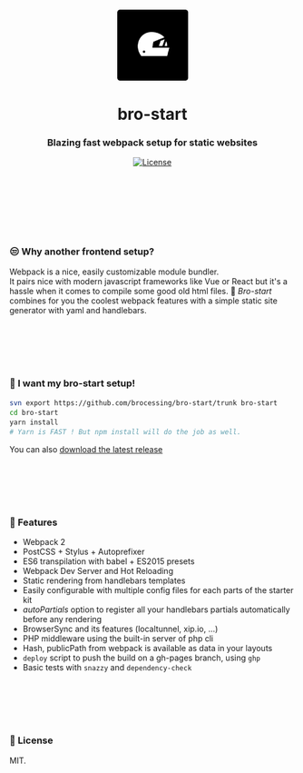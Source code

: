 <br>
<p align="center">
  <img src="static/brostart.gif" width="125" alt="brostart">
</p>
<h1 align="center">bro-start</h1>
<h3 align="center">Blazing fast webpack setup for static websites</h3>

<div align="center">
  <!-- License -->
  <a href="https://raw.githubusercontent.com/brocessing/bro-start/master/LICENSE">
    <img src="https://img.shields.io/badge/license-MIT-blue.svg?style=flat-square" alt="License" />
  </a>
</div>

<br><br>
<br><br>
<br><br>

### :unamused:  Why another frontend setup?

Webpack is a nice, easily customizable module bundler.<br>
It pairs nice with modern javascript frameworks like Vue or React but it's a hassle when it comes to compile some good old html files. :older_man:
_Bro-start_ combines for you the coolest webpack features with a simple static site generator with yaml and handlebars.

<br>
<h1></h1>
<br>

### :santa:  I want my bro-start setup!

```sh
svn export https://github.com/brocessing/bro-start/trunk bro-start
cd bro-start
yarn install
# Yarn is FAST ! But npm install will do the job as well.
```

You can also [download the latest release](https://github.com/brocessing/bro-start/releases/latest)

<br>
<h1></h1>
<br>

### :handbag:  Features

- Webpack 2
- PostCSS + Stylus + Autoprefixer
- ES6 transpilation with babel + ES2015 presets
- Webpack Dev Server and Hot Reloading
- Static rendering from handlebars templates
- Easily configurable with multiple config files for each parts of the starter kit
- _autoPartials_ option to register all your handlebars partials automatically before any rendering
- BrowserSync and its features (localtunnel, xip.io, ...)
- PHP middleware using the built-in server of php cli
- Hash, publicPath from webpack is available as data in your layouts
- `deploy` script to push the build on a gh-pages branch, using `ghp`
- Basic tests with `snazzy` and `dependency-check`


<br>
<h1></h1>
<br>

### :hammer:  License
MIT.

<br><br>